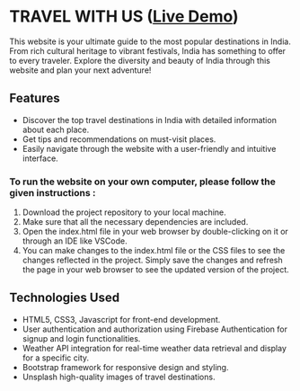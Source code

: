 # TRAVEL WITH US        ([Live Demo](https://travelwitharsh.netlify.app/))

This website is your ultimate guide to the most popular destinations in India. From rich cultural heritage to vibrant festivals, India has something to offer to every traveler. Explore the diversity and beauty of India through this website and plan your next adventure!

## Features
- Discover the top travel destinations in India with detailed information about each place.
- Get tips and recommendations on must-visit places.
- Easily navigate through the website with a user-friendly and intuitive interface.


### To run the website on your own computer, please follow the given instructions :
1. Download the project repository to your local machine.
2. Make sure that all the necessary dependencies are included.
3. Open the index.html file in your web browser by double-clicking on it or through an IDE like VSCode.
4. You can make changes to the index.html file or the CSS files to see the changes reflected in the project. Simply save the changes and refresh the page in your web browser to see the updated version of the project.


## Technologies Used
- HTML5, CSS3, Javascript for front-end development.
- User authentication and authorization using Firebase Authentication for signup and login functionalities.
- Weather API integration for real-time weather data retrieval and display for a specific city.
- Bootstrap framework for responsive design and styling.
- Unsplash high-quality images of travel destinations.
